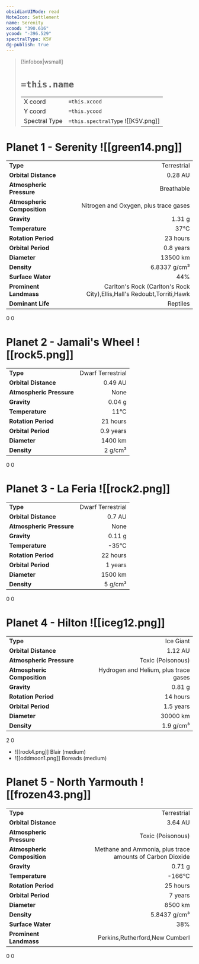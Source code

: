 ```yaml
---
obsidianUIMode: read
NoteIcon: Settlement
name: Serenity
xcood: "390.616"
ycood: "-396.529"
spectralType: K5V
dg-publish: true
---
```

> [!infobox|wsmall]
> # `=this.name`
> | | |
> | - | - |
> | X coord | `=this.xcood` |
> | Y coord| `=this.ycood` |
> | Spectral Type | `=this.spectralType` ![[K5V.png]] |

# Planet 1 - Serenity ![[green14.png]]
|                             |                           |
| --------------------------- | -------------------------:|
| **Type**                    |             Terrestrial |
| **Orbital Distance**        |   0.28 AU |
| **Atmospheric Pressure**    |       Breathable |
| **Atmospheric Composition** |      Nitrogen and Oxygen, plus trace gases |
| **Gravity**                 |        1.31 g |
| **Temperature**             |    37°C |
| **Rotation Period**         |  23 hours |
| **Orbital Period** | 0.8 years |
| **Diameter**                |      13500 km | 
| **Density**                 |    6.8337 g/cm³ |
| **Surface Water**           |           44% | 
| **Prominent Landmass**      |         Carlton's Rock (Carlton's Rock City),Ellis,Hall's Redoubt,Torriti,Hawk | 
| **Dominant Life**           |         Reptiles |



0
0



# Planet 2 - Jamali's Wheel ![[rock5.png]]
|                             |                           |
| --------------------------- | -------------------------:|
| **Type**                    |             Dwarf Terrestrial |
| **Orbital Distance**        |   0.49 AU |
| **Atmospheric Pressure**    |       None |
| **Gravity**                 |        0.04 g |
| **Temperature**             |    11°C |
| **Rotation Period**         |  21 hours |
| **Orbital Period** | 0.9 years |
| **Diameter**                |      1400 km | 
| **Density**                 |    2 g/cm³ |



0
0



# Planet 3 - La Feria ![[rock2.png]]
|                             |                           |
| --------------------------- | -------------------------:|
| **Type**                    |             Dwarf Terrestrial |
| **Orbital Distance**        |   0.7 AU |
| **Atmospheric Pressure**    |       None |
| **Gravity**                 |        0.11 g |
| **Temperature**             |    -35°C |
| **Rotation Period**         |  22 hours |
| **Orbital Period** | 1 years |
| **Diameter**                |      1500 km | 
| **Density**                 |    5 g/cm³ |



0
0



# Planet 4 - Hilton ![[iceg12.png]]
|                             |                           |
| --------------------------- | -------------------------:|
| **Type**                    |             Ice Giant |
| **Orbital Distance**        |   1.12 AU |
| **Atmospheric Pressure**    |       Toxic (Poisonous) |
| **Atmospheric Composition** |      Hydrogen and Helium, plus trace gases |
| **Gravity**                 |        0.81 g |
| **Rotation Period**         |  14 hours |
| **Orbital Period** | 1.5 years |
| **Diameter**                |      30000 km | 
| **Density**                 |    1.9 g/cm³ |



2
0

- ![[rock4.png]] Blair (medium)
- ![[oddmoon1.png]] Boreads (medium)


# Planet 5 - North Yarmouth ![[frozen43.png]]
|                             |                           |
| --------------------------- | -------------------------:|
| **Type**                    |             Terrestrial |
| **Orbital Distance**        |   3.64 AU |
| **Atmospheric Pressure**    |       Toxic (Poisonous) |
| **Atmospheric Composition** |      Methane and Ammonia, plus trace amounts of Carbon Dioxide |
| **Gravity**                 |        0.71 g |
| **Temperature**             |    -166°C |
| **Rotation Period**         |  25 hours |
| **Orbital Period** | 7 years |
| **Diameter**                |      8500 km | 
| **Density**                 |    5.8437 g/cm³ |
| **Surface Water**           |           38% | 
| **Prominent Landmass**      |         Perkins,Rutherford,New Cumberl | 



0
0



